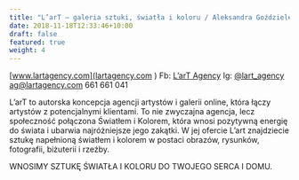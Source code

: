 ```yaml
---
title: "L’arT – galeria sztuki, światła i koloru / Aleksandra Goździelewska "
date: 2018-11-18T12:33:46+10:00
draft: false
featured: true
weight: 4
---
```

[www.lartagency.com](lartagency.com
)
Fb: [L’arT Agency]()
Ig: [@lart_agency](https://www.instagram.com/lart_agency/)
[ag@lartagency.com](mailto:ag@latragency.com)
661 661 041

L’arT to autorska koncepcja agencji artystów i galerii online, która łączy artystów z potencjalnymi klientami. To nie zwyczajna agencja, lecz społeczność połączona Światłem i Kolorem, która wnosi pozytywną energię do świata i ubarwia najróżniejsze jego zakątki. W jej ofercie L’art znajdziecie sztukę napełnioną światłem i kolorem w postaci obrazów, rysunków, fotografii, biżuterii i rzeźby.

WNOSIMY SZTUKĘ ŚWIATŁA I KOLORU DO TWOJEGO SERCA I DOMU.


